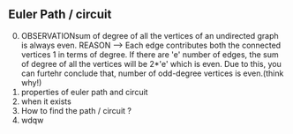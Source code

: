 Euler Path / circuit
-----
0. OBSERVATIONsum of degree of all the vertices of an undirected graph is always even.
   REASON --> Each edge contributes both the connected vertices 1 in terms of degree. If there are 'e' number of edges, the sum of degree of all the
              vertices will be 2*'e' which is even. Due to this, you can furtehr conclude that, number of odd-degree vertices is even.(think why!)
1. properties of euler path and circuit
2. when it exists
3. How to find the path / circuit ?
4. wdqw
